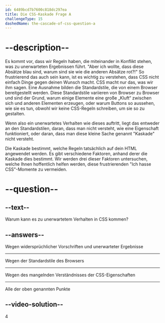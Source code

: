 ```yaml
---
id: 6489bcd7b7600c818dc297ea
title: Die CSS-Kaskade Frage A
challengeType: 15
dashedName: the-cascade-of-css-question-a
---
```


# --description--

Es kommt vor, dass wir Regeln haben, die miteinander in Konflikt stehen, was zu unerwarteten Ergebnissen führt. "Aber ich wollte, dass diese Absätze blau sind, warum sind sie wie die anderen Absätze rot?!" So frustrierend das auch sein kann, ist es wichtig zu verstehen, dass CSS nicht einfach Dinge gegen deinen Wunsch macht. CSS macht nur das, was wir ihm sagen. Eine Ausnahme bilden die Standardstile, die von einem Browser bereitgestellt werden. Diese Standardstile variieren von Browser zu Browser und sind der Grund, warum einige Elemente eine große „Kluft“ zwischen sich und anderen Elementen erzeugen, oder warum Buttons so aussehen, wie sie es tun, obwohl wir keine CSS-Regeln schreiben, um sie so zu gestalten.

Wenn also ein unerwartetes Verhalten wie dieses auftritt, liegt das entweder an den Standardstilen, daran, dass man nicht versteht, wie eine Eigenschaft funktioniert, oder daran, dass man diese kleine Sache genannt "Kaskade" nicht versteht.

Die Kaskade bestimmt, welche Regeln tatsächlich auf dein HTML angewendet werden. Es gibt verschiedene Faktoren, anhand derer die Kaskade dies bestimmt. Wir werden drei dieser Faktoren untersuchen, welche Ihnen hoffentlich helfen werden, diese frustrierenden "Ich hasse CSS"-Momente zu vermeiden.

# --question--
## --text--

Warum kann es zu unerwartetem Verhalten in CSS kommen?

## --answers--

Wegen widersprüchlicher Vorschriften und unerwarteter Ergebnisse

---

Wegen der Standardstile des Browsers

---

Wegen des mangelnden Verständnisses der CSS-Eigenschaften

---

Alle der oben genannten Punkte

## --video-solution--

4
